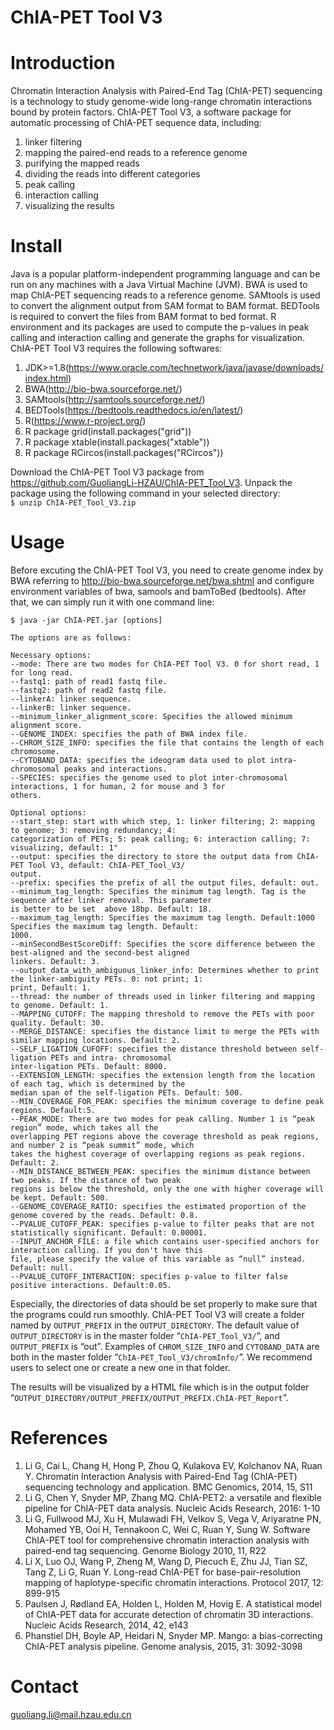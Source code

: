 ChIA-PET Tool V3
===
Introduction
===
Chromatin Interaction Analysis with Paired-End Tag (ChIA-PET) sequencing is a technology to study genome-wide long-range chromatin interactions bound by protein factors. ChIA-PET Tool V3, a software package for automatic processing of ChIA-PET sequence data, including: 
1.	linker filtering
2.	mapping the paired-end reads to a reference genome
3.	purifying the mapped reads
4.	dividing the reads into different categories
5.	peak calling
6.	interaction calling
7.	visualizing the results

Install
===
Java is a popular platform-independent programming language and can be run on any machines with a Java Virtual Machine (JVM). BWA is used to map ChIA-PET sequencing reads to a reference genome. SAMtools is used to convert the alignment output from SAM format to BAM format. BEDTools is required to convert the files from BAM format to bed format. R environment and its packages are used to compute the p-values in peak calling and interaction calling and generate the graphs for visualization.
ChIA-PET Tool V3 requires the following softwares:
1.	JDK>=1.8(https://www.oracle.com/technetwork/java/javase/downloads/index.html)
2.	BWA(http://bio-bwa.sourceforge.net/)
3.	SAMtools(http://samtools.sourceforge.net/)
4.	BEDTools(https://bedtools.readthedocs.io/en/latest/)
5.	R(https://www.r-project.org/)
6.	R package grid(install.packages("grid"))
7.	R package xtable(install.packages("xtable"))
8.	R package RCircos(install.packages("RCircos"))

Download the ChIA-PET Tool V3 package from https://github.com/GuoliangLi-HZAU/ChIA-PET_Tool_V3. 
Unpack the package using the following command in your selected directory:  
`$ unzip ChIA-PET_Tool_V3.zip`

Usage
===
Before excuting the ChIA-PET Tool V3, you need to create genome index by BWA referring to http://bio-bwa.sourceforge.net/bwa.shtml and configure environment variables of bwa, samools and bamToBed (bedtools). After that, we can simply run it with one command line:

`$ java -jar ChIA-PET.jar [options]`

    The options are as follows:
    
    Necessary options:
    --mode: There are two modes for ChIA-PET Tool V3. 0 for short read, 1 for long read.
    --fastq1: path of read1 fastq file.
    --fastq2: path of read2 fastq file.
    --linkerA: linker sequence.
    --linkerB: linker sequence.
    --minimum_linker_alignment_score: Specifies the allowed minimum alignment score.
    --GENOME_INDEX: specifies the path of BWA index file.
    --CHROM_SIZE_INFO: specifies the file that contains the length of each chromosome.
    --CYTOBAND_DATA: specifies the ideogram data used to plot intra-chromosomal peaks and interactions.
    --SPECIES: specifies the genome used to plot inter-chromosomal interactions, 1 for human, 2 for mouse and 3 for 
    others.
    
    Optional options:
    --start_step: start with which step, 1: linker filtering; 2: mapping to genome; 3: removing redundancy; 4: 
    categorization of PETs; 5: peak calling; 6: interaction calling; 7: visualizing, default: 1"
    --output: specifies the directory to store the output data from ChIA-PET Tool V3, default: ChIA-PET_Tool_V3/
    output.
    --prefix: specifies the prefix of all the output files, default: out.
    --minimum_tag_length: Specifies the minimum tag length. Tag is the sequence after linker removal. This parameter 
    is better to be set  above 18bp. Default: 18.
    --maximum_tag_length: Specifies the maximum tag length. Default:1000 Specifies the maximum tag length. Default: 
    1000.
    --minSecondBestScoreDiff: Specifies the score difference between the best-aligned and the second-best aligned 
    linkers. Default: 3.
    --output_data_with_ambiguous_linker_info: Determines whether to print the linker-ambiguity PETs. 0: not print; 1: 
    print, Default: 1.
    --thread: the number of threads used in linker filtering and mapping to genome. Default: 1.
    --MAPPING_CUTOFF: The mapping threshold to remove the PETs with poor quality. Default: 30.
    --MERGE_DISTANCE: specifies the distance limit to merge the PETs with similar mapping locations. Default: 2.
    --SELF_LIGATION_CUFOFF: specifies the distance threshold between self-ligation PETs and intra- chromosomal 
    inter-ligation PETs. Default: 8000.
    --EXTENSION_LENGTH: specifies the extension length from the location of each tag, which is determined by the 
    median span of the self-ligation PETs. Default: 500.
    --MIN_COVERAGE_FOR_PEAK: specifies the minimum coverage to define peak regions. Default:5.
    --PEAK_MODE: There are two modes for peak calling. Number 1 is “peak region” mode, which takes all the 
    overlapping PET regions above the coverage threshold as peak regions, and number 2 is “peak summit” mode, which 
    takes the highest coverage of overlapping regions as peak regions. Default: 2.
    --MIN_DISTANCE_BETWEEN_PEAK: specifies the minimum distance between two peaks. If the distance of two peak 
    regions is below the threshold, only the one with higher coverage will be kept. Default: 500.
    --GENOME_COVERAGE_RATIO: specifies the estimated proportion of the genome covered by the reads. Default: 0.8.
    --PVALUE_CUTOFF_PEAK: specifies p-value to filter peaks that are not statistically significant. Default: 0.00001. 
    --INPUT_ANCHOR_FILE: a file which contains user-specified anchors for interaction calling. If you don't have this 
    file, please specify the value of this variable as “null” instead. Default: null.
    --PVALUE_CUTOFF_INTERACTION: specifies p-value to filter false positive interactions. Default:0.05.
    
Especially, the directories of data should be set properly to make sure that the programs could run smoothly. ChIA-PET Tool V3 will create a folder named by `OUTPUT_PREFIX` in the `OUTPUT_DIRECTORY`. The default value of `OUTPUT_DIRECTORY` is in the master folder “`ChIA-PET_Tool_V3/`”, and `OUTPUT_PREFIX` is “out”. Examples of `CHROM_SIZE_INFO` and `CYTOBAND_DATA` are both in the master folder “`ChIA-PET_Tool_V3/chromInfo/`”. We recommend users to select one or create a new one in that folder.

The results will be visualized by a HTML file which is in the output folder “`OUTPUT_DIRECTORY/OUTPUT_PREFIX/OUTPUT_PREFIX.ChIA-PET_Report`”.

References
===
1.	Li G, Cai L, Chang H, Hong P, Zhou Q, Kulakova EV, Kolchanov NA, Ruan Y. Chromatin Interaction Analysis with Paired-End Tag (ChIA-PET) sequencing technology and application. BMC Genomics, 2014, 15, S11
2.	Li G, Chen Y, Snyder MP, Zhang MQ. ChIA-PET2: a versatile and flexible pipeline for ChIA-PET data analysis. Nucleic Acids Research, 2016: 1-10
3.	Li G, Fullwood MJ, Xu H, Mulawadi FH, Velkov S, Vega V, Ariyaratne PN, Mohamed YB, Ooi H, Tennakoon C, Wei C, Ruan Y, Sung W. Software ChIA-PET tool for comprehensive chromatin interaction analysis with paired-end tag sequencing. Genome Biology 2010, 11, R22
4.	Li X, Luo OJ, Wang P, Zheng M, Wang D, Piecuch E, Zhu JJ, Tian SZ, Tang Z, Li G, Ruan Y. Long-read ChIA-PET for base-pair-resolution mapping of haplotype-specific chromatin interactions. Protocol 2017, 12: 899-915
5.	Paulsen J, Rødland EA, Holden L, Holden M, Hovig E. A statistical model of ChIA-PET data for accurate detection of chromatin 3D interactions. Nucleic Acids Research, 2014, 42, e143
6.	Phanstiel DH, Boyle AP, Heidari N, Snyder MP. Mango: a bias-correcting ChIA-PET analysis pipeline. Genome analysis, 2015, 31: 3092-3098

Contact
===
guoliang.li@mail.hzau.edu.cn
